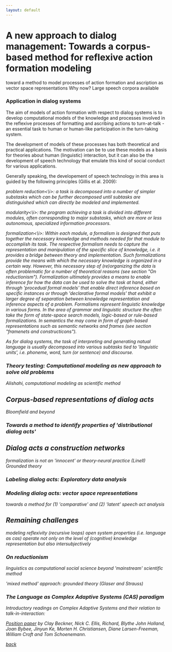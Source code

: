 ```yaml
---
layout: default
---
```


# A new approach to dialog management: Towards a corpus-based method for reflexive action formation modeling

toward a method to model processes of action formation and ascription as vector space representations
Why now? Large speech corpora available

### Application in dialog systems

The aim of models of action formation with respect to dialog systems is to develop computational models of the knowledge and processes involved in the reflexive processes of formatting and ascribing actions to turn-at-talk - an essential task to human or human-like participation in the turn-taking system. 

The development of models of these processes has both theoretical and practical applications. The motivation can be to use these models as a basis for theories about human (linguistic) interaction, but it can also be the development of speech technology that emulate this kind of social conduct for various applications.

Generally speaking, the developement of speech technology in this area is guided by the following principles (Gillis et al. 2009):

<i>problem reduction<\i>: a task is decomposed into a number of simpler substasks which can be further decomposed until subtasks are distinguished which can directly be modeled and implemented.

<i>modularity<\i>: the program achieving a task is divided into different modules, often corresponding to major substasks, which are more or less autonomous, specialized information processors.

<i>formalization<\i>: Within each module, a formalism is designed that puts together the necessary knowledge and methods needed for that module to accomplish its task. The respective formalism needs to capture the representation and manipulation of the specific slice of knowledge, i.e. it provides a bridge between theory and implementation. Such formalizations provide the means with which the necessary knowledge is organized in a certain way. However, this necessary step of (re)organizing the data is often problematic for a number of theoretical reasons (see section "On reductionism").
Formalization ultimately provides a means to enable inference for how the data can be used to solve the task at hand, either through 'procedual formal models' that enable direct inference based on specific instances or through 'declarative formal models' that exhibit a larger degree of separation between knowledge representation and inference aspects of a problem. Formalisms represent linguistic knowledge in various forms. In the area of grammar and linguistic structure the often take the form of state-space search models, logic-based or rule-based formalizations. In semantics the may come in form of graph-based representations such as semantic networks and frames (see section "framenets and constructicons").

As for dialog systems, the task of interpreting and generating natual language is usually decomposed into various subtasks tied to 'linguistic units', i.e. phoneme, word, turn (or sentence) and discourse.




### Theory testing: Computational modeling as new approach to solve old problems

Alishahi, computational modeling as scientific method





## Corpus-based representations of dialog acts

Bloomfield and beyond

### Towards a method to identify properties of 'distributional dialog acts' 







## Dialog acts a construction networks

formalization is not an 'innocent' or theory-neural practice (Linell)
Grounded theory

### Labeling dialog acts: Exploratory data analysis 

### Modeling dialog acts: vector space representations

towards a method for (1) 'comparative' and (2) 'latent' speech act analysis





## Remaining challenges

modeling reflexivity (recursive loops)
open system properties (i.e. language as cas) operate not only on the level of (cognitive) knowledge representation but also intersubjectively

### On reductionism

linguistics as computational social science
beyond 'mainstream' scientific method

'mixed method' approach:
grounded theory (Glaser and Strauss)

### The Language as Complex Adaptive Systems (CAS) paradigm

Introductory readings on Complex Adaptive Systems and their relation to talk-in-interaction:

<a href="http://cnl.psych.cornell.edu/pubs/2009-LACAS-pos-LL.pdf">Position paper</a> by Clay Beckner, Nick C. Ellis, Richard, Blythe John Holland, Joan Bybee, Jinyun Ke, Morten H. Christiansen, Diane Larsen-Freeman, William Croft and Tom Schoenemann.



[back](./)
